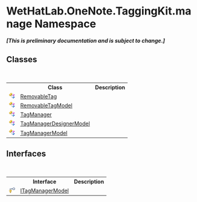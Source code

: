 # WetHatLab.OneNote.TaggingKit.manage Namespace
 _**\[This is preliminary documentation and is subject to change.\]**_

## Classes
&nbsp;<table><tr><th></th><th>Class</th><th>Description</th></tr><tr><td>![Public class](media/pubclass.gif "Public class")</td><td><a href="ef583703-d11c-ba42-c90f-7c19350d1e2b.md">RemovableTag</a></td><td /></tr><tr><td>![Public class](media/pubclass.gif "Public class")</td><td><a href="32406c1b-ec12-fbca-fbfd-c21c82c436eb.md">RemovableTagModel</a></td><td /></tr><tr><td>![Public class](media/pubclass.gif "Public class")</td><td><a href="1dd95e73-f701-a92b-b3f8-90e215d5c4ed.md">TagManager</a></td><td /></tr><tr><td>![Public class](media/pubclass.gif "Public class")</td><td><a href="832685a8-ae88-96ec-f024-ee5a974b0262.md">TagManagerDesignerModel</a></td><td /></tr><tr><td>![Public class](media/pubclass.gif "Public class")</td><td><a href="0501014e-b454-6ea6-53dd-ea5cf4e8e537.md">TagManagerModel</a></td><td /></tr></table>

## Interfaces
&nbsp;<table><tr><th></th><th>Interface</th><th>Description</th></tr><tr><td>![Protected interface](media/protinterface.gif "Protected interface")</td><td><a href="c02647cb-d2dc-8ae2-a61a-b1150828714d.md">ITagManagerModel</a></td><td /></tr></table>&nbsp;

